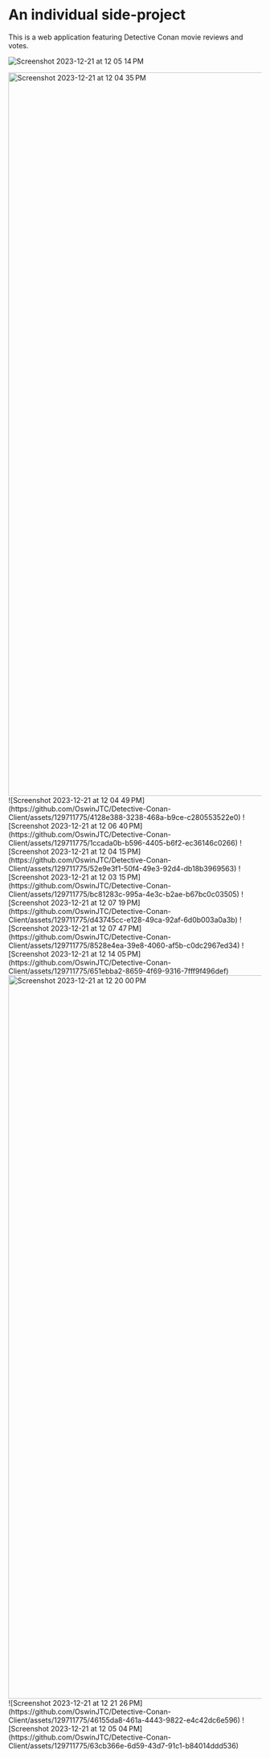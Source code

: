 # An individual side-project

This is a web application featuring Detective Conan movie reviews and votes. 


![Screenshot 2023-12-21 at 12 05 14 PM](https://github.com/OswinJTC/Detective-Conan-Client/assets/129711775/28bc27a1-780a-4cf1-8e72-9ce98939de1c)


<img width="1440" alt="Screenshot 2023-12-21 at 12 04 35 PM" src="https://github.com/OswinJTC/Detective-Conan-Client/assets/129711775/003481fe-41bd-4867-8d15-543de937dd2a">
![Screenshot 2023-12-21 at 12 04 49 PM](https://github.com/OswinJTC/Detective-Conan-Client/assets/129711775/4128e388-3238-468a-b9ce-c280553522e0)
![Screenshot 2023-12-21 at 12 06 40 PM](https://github.com/OswinJTC/Detective-Conan-Client/assets/129711775/1ccada0b-b596-4405-b6f2-ec36146c0266)
![Screenshot 2023-12-21 at 12 04 15 PM](https://github.com/OswinJTC/Detective-Conan-Client/assets/129711775/52e9e3f1-50f4-49e3-92d4-db18b3969563)
![Screenshot 2023-12-21 at 12 03 15 PM](https://github.com/OswinJTC/Detective-Conan-Client/assets/129711775/bc81283c-995a-4e3c-b2ae-b67bc0c03505)
![Screenshot 2023-12-21 at 12 07 19 PM](https://github.com/OswinJTC/Detective-Conan-Client/assets/129711775/d43745cc-e128-49ca-92af-6d0b003a0a3b)
![Screenshot 2023-12-21 at 12 07 47 PM](https://github.com/OswinJTC/Detective-Conan-Client/assets/129711775/8528e4ea-39e8-4060-af5b-c0dc2967ed34)
![Screenshot 2023-12-21 at 12 14 05 PM](https://github.com/OswinJTC/Detective-Conan-Client/assets/129711775/651ebba2-8659-4f69-9316-7fff9f496def)
<img width="1440" alt="Screenshot 2023-12-21 at 12 20 00 PM" src="https://github.com/OswinJTC/Detective-Conan-Client/assets/129711775/996252b7-36a7-4982-8687-c20d2aef6328">
![Screenshot 2023-12-21 at 12 21 26 PM](https://github.com/OswinJTC/Detective-Conan-Client/assets/129711775/46155da8-461a-4443-9822-e4c42dc6e596)
![Screenshot 2023-12-21 at 12 05 04 PM](https://github.com/OswinJTC/Detective-Conan-Client/assets/129711775/63cb366e-6d59-43d7-91c1-b84014ddd536)

